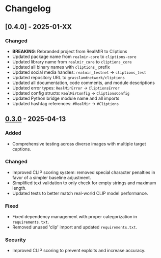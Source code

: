 # Changelog

## [0.4.0] - 2025-01-XX
### Changed
- **BREAKING**: Rebranded project from RealMIR to Cliptions
- Updated package name from `realmir-core` to `cliptions-core`
- Updated library name from `realmir_core` to `cliptions_core`
- Updated all binary names with `cliptions_` prefix
- Updated social media handles: `realmir_testnet` → `cliptions_test`
- Updated repository URL to `grasslandnetwork/cliptions`
- Updated all documentation, code comments, and module descriptions
- Updated error types: `RealMirError` → `CliptionsError`
- Updated config structs: `RealMirConfig` → `CliptionsConfig`
- Updated Python bridge module name and all imports
- Updated hashtag references: `#RealMir` → `#Cliptions`

## [0.3.0] - 2025-04-13
### Added
- Comprehensive testing across diverse images with multiple target captions.

### Changed
- Improved CLIP scoring system: removed special character penalties in favor of a simpler baseline adjustment.
- Simplified text validation to only check for empty strings and maximum length.
- Updated tests to better match real-world CLIP model performance.

### Fixed
- Fixed dependency management with proper categorization in `requirements.txt`.
- Removed unused 'clip' import and updated `requirements.txt`.

### Security
- Improved CLIP scoring to prevent exploits and increase accuracy.

[0.3.0]: https://github.com/grasslandnetwork/cliptions/releases/tag/0.3.0 